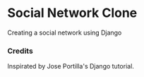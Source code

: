 # Social Network Clone
Creating a social network using Django


### Credits
Inspirated by Jose Portilla's Django tutorial.
